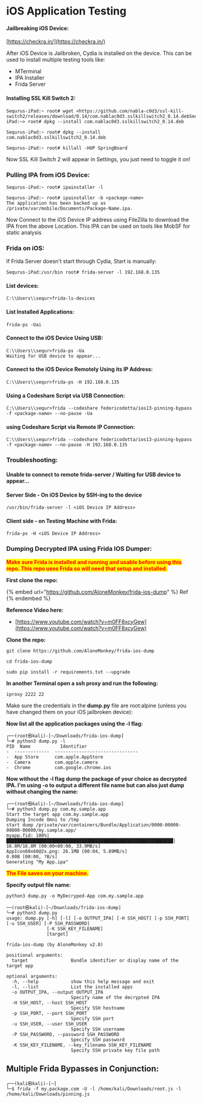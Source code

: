 # iOS Application Testing

#### Jailbreaking iOS Device:

[https://checkra.in/](https://checkra.in/)

After iOS Device is Jailbroken, Cydia is installed on the device. This can be used to install multiple testing tools like:

* MTerminal
* IPA Installer
* Frida Server

#### Installing SSL Kill Switch 2:

```
Sequrus-iPad:~ root# wget <https://github.com/nabla-c0d3/ssl-kill-switch2/releases/download/0.14/com.nablac0d3.sslkillswitch2_0.14.debSequrus-iPad:~> root# dpkg --install com.nablac0d3.sslkillswitch2_0.14.deb
```

```
Sequrus-iPad:~ root# dpkg --install com.nablac0d3.sslkillswitch2_0.14.deb
```

```
Sequrus-iPad:~ root# killall -HUP SpringBoard
```

Now SSL Kill Switch 2 will appear in Settings, you just need to toggle it on!

### Pulling IPA from iOS Device:

```
Sequrus-iPad:~ root# ipainstaller -l
```

```
Sequrus-iPad:~ root# ipainstaller -b <package-name>
The application has been backed up as /private/var/mobile/Documents/Package-Name.ipa.
```

Now Connect to the iOS Device IP address using FileZilla to download the IPA from the above Location. This IPA can be used on tools like MobSF for static analysis

### Frida on iOS:

If Frida Server doesn't start through Cydia, Start is manually:

```
Sequrus-iPad:/usr/bin root# frida-server -l 192.168.0.135
```

#### List devices:

```
C:\\Users\\sequr>frida-ls-devices
```

#### List Installed Applications:

```
frida-ps -Uai
```

#### Connect to the iOS Device Using USB:

```
C:\\Users\\sequr>frida-ps -Ua
Waiting for USB device to appear...
```

#### Connect to the iOS Device Remotely Using its IP Address:

```
C:\\Users\\sequr>frida-ps -H 192.168.0.135
```

#### Using a Codeshare Script via USB Connection:

```
C:\\Users\\sequr>frida --codeshare federicodotta/ios13-pinning-bypass -f <package-name> --no-pause -Ua
```

#### using Codeshare Script via Remote IP Connection:

```
C:\\Users\\sequr>frida --codeshare federicodotta/ios13-pinning-bypass -f <package-name> --no-pause -H 192.168.0.135
```

### Troubleshooting:

#### Unable to connect to remote frida-server / Waiting for USB device to appear...

#### Server Side - On iOS Device by SSH-ing to the device

```
/usr/bin/frida-server -l <iOS Device IP Address>
```

#### Client side - on Testing Machine with Frida:

```
frida-ps -H <iOS Device IP Address>
```

### Dumping Decrypted IPA using Frida IOS Dumper:

<mark style="color:red;">**Make sure Frida is installed and running and usable before using this repo. This repo uses Frida so will need that setup and installed.**</mark>

**First clone the repo:**

{% embed url="https://github.com/AloneMonkey/frida-ios-dump" %}
Ref
{% endembed %}

**Reference Video here:**

* [https://www.youtube.com/watch?v=m0FF8xcyGew](https://www.youtube.com/watch?v=m0FF8xcyGew)

**Clone the repo:**

```
git clone https://github.com/AloneMonkey/frida-ios-dump
```

```
cd frida-ios-dump
```

```
sudo pip install -r requirements.txt --upgrade
```

**In another Terminal open a ssh proxy and run the following:**

```
iproxy 2222 22
```

Make sure the credentials in the **dump.py** file are root:alpine (unless you have changed them on your iOS jailbroken device):

**Now list all the application packages using the -l flag:**

```
┌──(root㉿kali)-[~/Downloads/frida-ios-dump]
└─# python3 dump.py -l
PID  Name           Identifier                     
-  -------------  -------------------------------
-  App Store      com.apple.AppStore             
-  Camera         com.apple.camera               
-  Chrome         com.google.chrome.ios   
```

**Now without the -l flag dump the package of your choice as decrypted IPA. I'm using -o to output a different file name but can also just dump without changing the name:**

```
┌──(root㉿kali)-[~/Downloads/frida-ios-dump]
└─# python3 dump.py com.my.sample.app
Start the target app com.my.sample.app
Dumping Incode Omni to /tmp
start dump /private/var/containers/Bundle/Application/0000-00000-00000-00000/my.sample.app/
myapp.fid: 100%|██████████████████████████████████████████████████████████████| 16.8M/16.8M [00:00<00:00, 33.9MB/s]
AppIcon60x60@2x.png: 26.1MB [00:04, 5.89MB/s]                                                                     
0.00B [00:00, ?B/s]
Generating "My App.ipa"

```

<mark style="color:red;">**The File saves on your machine.**</mark>

**Specify output file name:**

```
python3 dump.py -o MyDecryped-App com.my.sample.app
```

```
──(root㉿kali)-[~/Downloads/frida-ios-dump]
└─# python3 dump.py                            
usage: dump.py [-h] [-l] [-o OUTPUT_IPA] [-H SSH_HOST] [-p SSH_PORT] [-u SSH_USER] [-P SSH_PASSWORD]
               [-K SSH_KEY_FILENAME]
               [target]

frida-ios-dump (by AloneMonkey v2.0)

positional arguments:
  target                Bundle identifier or display name of the target app

optional arguments:
  -h, --help            show this help message and exit
  -l, --list            List the installed apps
  -o OUTPUT_IPA, --output OUTPUT_IPA
                        Specify name of the decrypted IPA
  -H SSH_HOST, --host SSH_HOST
                        Specify SSH hostname
  -p SSH_PORT, --port SSH_PORT
                        Specify SSH port
  -u SSH_USER, --user SSH_USER
                        Specify SSH username
  -P SSH_PASSWORD, --password SSH_PASSWORD
                        Specify SSH password
  -K SSH_KEY_FILENAME, --key_filename SSH_KEY_FILENAME
                        Specify SSH private key file path

```



## Multiple Frida Bypasses in Conjunction:

```
┌──(kali㉿kali)-[~]
└─$ frida -f my.package.com -U -l /home/kali/Downloads/root.js -l /home/kali/Downloads/pinning.js

```
